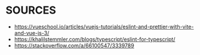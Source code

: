 # SOURCES

- https://vueschool.io/articles/vuejs-tutorials/eslint-and-prettier-with-vite-and-vue-js-3/
- https://khalilstemmler.com/blogs/typescript/eslint-for-typescript/
- https://stackoverflow.com/a/66100547/3339789
